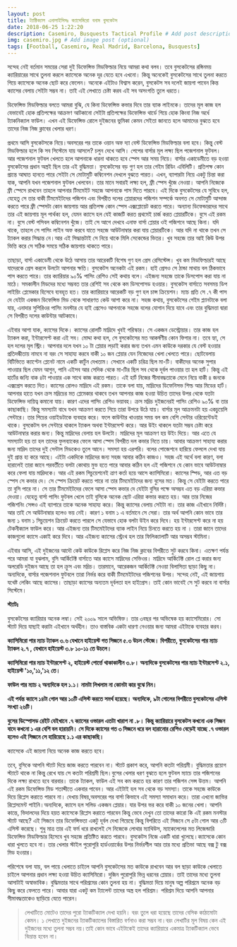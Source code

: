 ```yaml
---
layout: post
title: ট্যাক্টিক্যাল এনালাইসিসঃ ক্যাসেমিরো বনাম বুসকেটস
date: 2018-06-25 1:22:20
description: Casemiro, Busquests Tactical Profile # Add post description (optional)
img: casemiro.jpg # Add image post (optional)
tags: [Football, Casemiro, Real Madrid, Barcelona, Busquests]
---
```


সন্দেহ নেই বর্তমান সময়ের সেরা দুই ডিফেন্সিভ মিডফিল্ডার নিয়ে আমরা কথা বলব। তবে বুসকেটসের রঙ্গিনময় ক্যারিয়ারের সাথে তুলনা করলে ক্যাসেকে অনেক দূর যেতে হবে এখনো। কিন্তু অনেকেই বুসকেটসের সাথে তুলনা করতে গিয়ে ক্যাসেকে অনেক ছোট করে ফেলেন। অনেকে এইটাও বিশ্বাস করেন, বুসকেটস সব দলেই জায়গা পাবেন কিন্ত ক্যাসের বেলায় সেইটা সম্ভব না। তাই এই লেখাতে চেষ্টা করব এই সব অসংগতি তুলে ধরতে।

ডিফেন্সিভ মিডফিল্ডার বলতে আমরা বুঝি, যে কিনা ডিফেন্সিভ কভার দিবে তার ব্যাক লাইনকে। তাদের মূল কাজ হল যেভাবেই হোক প্রতিপক্ষের আক্রমণ আটকানো সেইটা প্রতিপক্ষের ডিফেন্সিভ থার্ডে গিয়ে হোক কিংবা নিজ অর্ধে ট্যাকনিক্যাল ফাউল। এখন এই ডিফেন্সিভ রোলে দুইজনের ভুমিকা কেমন সেইতা জানতে হলে আমাদের বুঝতে হবে তাদের নিজ নিজ ক্লাবের খেলার ধরণ।

প্রথমে আসি বুসকেটসকে নিয়ে।অবসরের পর তাকে ওয়ান অফ দ্যা বেস্ট ডিফেন্সিভ মিডফিল্ডার বলা হবে। কিন্তু বেস্ট মিডফিল্ডার হলে কি সব সিস্টেমে যায় আসলে? চলুন দেখে আসি। পেপের বার্সার মূল লক্ষ্য ছিল পজেশনাল ফুটবল। আর পজেশনাল ফুটবল খেলতে হলে আপনাকে ধারনা থাকতে হবে স্পেস আর সময় নিয়ে। বার্সার একাডেমীতে বড় হওয়া বুসকেটসের প্রধান অস্ত্রই ছিল তার এই বুদ্ধিমত্তা। বুসকেটসের বড় গুণ হল তার গেইম রিডিং এবিলিটি। প্রতিপক্ষ কোন প্রান্তে আঘাত হানতে পারে সেইটা সে মোটামুটি কম্বিনেশন দেখলে বুঝতে পারত। এখন, ব্যাপারটা নিয়ে একটু চিন্তা করা যাক, আপনি যখন পজেশনাল ফুটবল খেলবেন। তার মানে সবারই লক্ষ্য হল, ফ্রী স্পেস খুঁজে নেওয়া। আপনি নিজেকে ফ্রী স্পেসে রাখবেন তাহলে আপনার টিমমেইট সহজে আপনাকে পাস দিতে পারবে। এই দিকে বুসকেটসের যে সুবিধে হল, যেহেতু সে তার বাকী টিমমেইটদের পজিশন এবং বিপরীত দলের প্লেয়ারদের পজিশন সম্পর্কে অবগত সে মোটামুটি আন্দাজ করতে পারে ফ্রী স্পেসটা কোন জায়গায় আর প্রতিপক্ষ কোন স্পেস এক্সপ্লোয়েট করতে পারে। অন্যান্য ডিফেন্ডারদের সাথে তার এই জায়গায় মূল পার্থক্য হল, যেমন ক্যাসে হল যেই কাজটি করত প্রথমেই চার্জ করত প্লেয়ারটিকে। বুসে এই রকম না। বুসে বেস্ট পসিবল কম্বিনেশন খুঁজে। তাই সে আগে দেখবে এনাফ বার্সা প্লেয়ার ওই পজিশনে আছে কিনা। যদি থাকে, তাহলে সে পাসিং লাইন অফ করবে যাতে সহজে আউটনাম্বার করা যায় প্লেয়ারটিকে। আর যদি না থাকে তখন সে ট্যাকল করার সিদ্ধান্ত নে।আর এই সিদ্ধান্তটাই সে নিয়ে থাকে মিলি সেকেন্ডের ভিতর।
খুব সহজে তার আই কিউ উপর ভিত্তি করে সে সঠিক সময়ে সঠিক জায়গায় থাকতে পারে।

তাছাড়া, বার্সা একাডেমী থেকে উঠে আসায় তার আরেকটি বিশেষ গুণ হল প্রেস রেসিস্টেন্স। খুব কম মিডফিল্ডারই আছে যাদেরকে প্রেস করলে উলটো আপনার ক্ষতি। বুসকেটস অনেকটা এই রকম। হাই প্রেসও সে ঠান্ডা মাথায় বল ঠিকভাবে পাস করতে পারে। তার ক্যারিয়ার ৯০% পাসিং রেশিও সেই কথায় বলে। এইজন্য সহজে তাকে ডিসপোস করা যায় না মাঠে। সমকালীন মিডদের মধ্যে সম্ভবত তার রেশিই সব থেকে কম ডিসপোসড হওয়ার। বুসকেটস বার্সাতে সবসময় ডিপ লাইয়িং প্লেমেকার হিসেবে ব্যবহৃত হত। তার ক্যারিয়ারে আরেকটি বড় গুণ হল চান্স ক্রিয়েশন। ম্যাচ প্রতি সে .৭ কী পাস দে যেইটা একজন ডিফেন্সিভ মিড থেকে সাধারণত কেউ আশা করে না। সহজ কথায়, বুসকেটসের গেইম প্ল্যানটাকে বলা যায়, এনাদার সুপিরিওর পাসিং মনস্টার যে হাই প্রেসেও আপনাকে সহজে বলের যোগান দিয়ে যাবে এবং তার বুদ্ধিমত্তা দ্বারা সে বিপরীত দলের কাউন্টার আটকাবে।

এইবার আশা যাক, ক্যাসের দিকে। ক্যাসের রোলটি মাদ্রিদে খুবই পরিস্কার। সে একজন ডেস্ট্রোয়ার। তার কাজ হল ট্যাকল করা, ইন্টারসেপ্ট করা এই সব। মোদ্দা কথা হল, সে বুসকেটসের মত আকর্ষণীয় কোন ফিগার না। তবে হ্যা, সে হল দলের মূল স্ট্রিং। আপনার দলে যখন ১০ টা প্লেয়ার লড়াই করার জন্য তখন এমন কাউকে দরকার যে বেস্ট হওয়ার প্রতিদন্ধীতায় নামবে না বরং সে সাহায্য করবে বাকী ১০ জন প্লেয়ার যেন নিজেদের খেলা খেলতে পারে। ছোটবেলায় বিটিভিতে ক্যাপ্টেন প্লেনেট নামে একটি কার্টুন দেখতাম। সেখানে একটি চরিত্র ছিল মা-টি। বাকীদের অনেক সুপার পাওয়ার ছিল যেমন আগুন, পানি এইসব আর সেদিক থেকে মা-টির ছিল সব থেকে দূর্বল পাওয়ার তা হল হার্ট। কিন্তু এই হার্টের জন্যি বাক ৪টা পাওয়ার এক সাথে কাজ করতে পারত। এই হার্ট নিজের সীমাবদ্ধতাকে মেনে নিয়ে বাকী ৪ জনকে এক্সপ্রেস করতে দিত। ক্যাসের রোলও মাদ্রিদে এই রকম। তাকে বলা যায়, মাদ্রিদের ডিফেনিসভ শিল্ড আর মিডের হার্ট। আপনার হাতে যখন ক্রস মদ্রিচের মত প্লেমেকার থাকবে তখন আপনার কাজ হওয়া উচিত তাদের উপর থেকে যতটা ডিফেন্সিভ দায়িত্ব কমানো যায়। কারণ এদের পাসিং রেশিও ভয়াবহ। ক্রস মদ্রিচ দুইজনেরই পাসিং রেশিও ৯০% বা তার কাছাকাছি। কিন্তু সমস্যাটা বাধে যখন আক্রমণ করতে গিয়ে তারা উপরে উঠে যায়। বার্সার মূল আক্রমনটা হয় একচুয়েলি সেন্টারে। তার পিচের ওয়াইডটাকে ব্যবহার করে। ফলে কাউন্টার খাওয়ার সময় বল কম বেশি সেন্টার ওরিয়েন্টেডই থাকে। বুসকেটস বল সেন্টারে থাকলে ট্যাকল অথবা ইন্টারসেপ্ট করে। আর উইং থাকলে যতটা সম্ভব চেষ্টা করে আউটনাম্বার করার জন্য। কিন্তু মাদ্রিদের বেলায় হল উলটো। মাদ্রিদের মূল আক্রমণ হয় উইং দিয়ে। আর এতে যে সমস্যাটা হয় তা হল তাদের ফুলব্যাকের ফেলে আসা স্পেস বিপরীত দল কভার নিতে চায়। আবার আক্রমণ সাহায্য করার জন্য মাদ্রিদ তাদের দুই সেন্টাল মিডকেও তুলে আনে। সমস্যা হয় এরপরি। বলের পোজেশনে হারিয়ে ফেললে দেখা যায় দুই প্রান্ত হা করে আছে। এইটা একদিকে মাদ্রিদের জন্য সহজ আবার কঠিন কাজও। সহজ এই অর্থে বলা কারণ, বলা হারালেই তারা জানে পরবর্তীতে বলটা কোথায় মুভ হতে পারে আবার কঠিন হল এই পজিশনে যে কোন ভাবে আউটনাম্বার করে ফেলা যায় মাদ্রিদকে। আর এই রকম সিচুয়েশনেই ত্রাণ কর্তা হয়ে আসে ক্যাসিমিরো। ক্যাসের স্পিড, আর এত বড় স্পেস সে কভার দে। সে স্পেস ক্রিয়েট করতে পারে না তার টিমমেইটদের জন্য বুসের মত। কিন্তু সে যেইটা করতে পারে তা বুসি পারে না। সে তার টিমমেইটদের ফেলে আসা স্পেস কভার দে যেইটা বুসির পক্ষে অসম্ভব এত বড় এরিয়া কভার দেওয়া। যেহেতু বার্সা পাসিং ফুটবল খেলে তাই বুসিকে অনেক ছোট এরিয়া কভার করতে হয়। আর তার নিজের পজিশনিং সেন্সও এই ব্যাপারে তাকে অনেক সাহায্য করে। কিন্তু ক্যাসের বেলায় সেইটা না। তার কাজ এইখানে নির্দিষ্ট। আর তাই সে আউটনাম্বার হলেও ভয় নেই। কারণ ১ বনাম ১ এ বর্তমানে সে সেরা। তার অর্থ আপনি কোন ভাবে তার জন্য ১ বনাম ১ সিচুয়েশন ক্রিয়েট করতে পারলে সে যেভাবে হোক বলটা উইন করে দিবে। হয় ইন্টারসেপ্ট করে না হয় টেকনীক্যাল ফাউল করে। আর এইজন্য তার টিমমেইটদের ব্যাক লাইন নিয়ে চিনতে করতে হয় না । তারা জানে তাদের কাজগুলো ক্যাসে একাই করে দিবে। আর এইজন্য ক্যাসের স্ট্রেংথ হল তার ফিলিক্যালাটি আর অসম্ভব স্টামিনা।

এইবার আসি, এই দুইজনের আদৌ কেউ কাউকে রিপ্লেস করে নিজ নিজ ক্লাবের বিপরীতে সুট করবে কিনা। এতক্ষণ পর্যন্ত পরে আমরা যা বুঝলাম, বুসি আর্কিটেক্ট বার্সাতে আর ক্যাসে মাদ্রিদের সেভিওর। মাদ্রিদে আর্কিটেক্ট রোল প্লে করার জন্য অলরেডি দুইজন আছে তা হল ক্রুস এবং মদ্রিচ। তারমানে, আরেকজন আর্কিটেক্ট নেওয়া বিলাসিতা ছাড়া কিছু না। অন্যদিকে, বার্সার পজেশনাল ফুটবলে তারা নির্ভর করে বাকী টিমমেইটদের পজিশনের উপর। সন্দেহ নেই, এই জায়গায় যথেষ্ট লেকিং আছে ক্যাসের। তাছাড়া ক্যাসের অন্যতম দূর্বলতা হল হাইপ্রেস। তাই কোন ভাবেই সে সুট করবে না বার্সার সিস্টেমে।

**স্ট্যাটঃ**

বুসকেটসের ক্যারিয়ার অনেক লম্বা। সেই ২০০৯ সালে অভিষিক্ত। তার ৩বছর পর অভিষেক হয় ক্যাসেমিরোর। সো স্ট্যাট দিয়ে যাছাই করাটা এইখানে অর্থহীন। তাও বাস্তবিক একটা ধারণা নেওয়ার জন্য আমরা এইটাকে ব্যবহার করব।

**ক্যাসিমিরো পার ম্যাচ ট্যাকল ৩.৬ যেখানে হাইয়েস্ট গত সিজনে ৫.৩ উচল স্টেজে। বিপরীতে, বুসকেটসের পার ম্যাচ ট্যাকল ২.৭ , যেখানে হাইয়েস্ট ৩.৮ ১০-১১ তে উচলে।**

**ক্যাসিমিরো পার ম্যাচ ইন্টারসেপ্ট ২, হাইয়েস্ট পোর্ত্তে থাকাকালীন ৩.৮। অন্যদিকে বুসকেটসের পার ম্যাচ ইন্টারসেপ্ট ২.১, হাইয়েস্ট '১০,'১১,'১২ তে।**

**ফাউল পার ম্যাচ ২ অন্যদিকে হল ১.১। নামটা লিখলাম না কোনটা কার বুঝে নিন।**

**এই পর্যন্ত ক্যাসে ১৪টা গোল আর ১০টি এসিস্ট করতে সমর্থ হয়েছে। অন্যদিকে, ৯টা গোলের বিপরীতে বুসকেটসের এসিস্ট সংখ্যা ২৬টি।**

**বুসের ডিস্পোসড রেইট যেইখানে .৭ ক্যাসের ওভারল এতটা খারাপ না .৮। কিন্তু ক্যারিয়ারে বুসকেটস কখনো এক সিজন বাদে কখনো ১ এর বেশি বল হারায়নি। সে দিকে ক্যাসের গত ৩ সিজনে ধরে বল হারানোর রেশিও বেড়েই যাচ্ছে .৭ ওভারল হলেও এই সিজনে সে হারিয়েছে ১.১ এর কাছাকছি।**

ক্যাসেকে এই জায়গা নিয়ে অনেক কাজ করতে হবে।

তবে, বুসিকে আপনি স্ট্যাট দিয়ে জাজ করতে পারবেন না। স্ট্যাট প্রকাশ করে, আপনি কতটা পরিশ্রমী। বুদ্ধিমত্তার প্রয়োগ স্ট্যাটে থাকে না কিন্তু রেখে যায় সে কতটা পরিশ্রমী ছিল।বুসের খেলার ধরণ বুঝতে হলে ফুটবল ম্যাচে তার পজিশনের দিকে লক্ষ্য রাখতে হবে বারবার। তাকে ট্যাকল, ফাউল এই সব কম করতে হয় কারণ তার পজিশন সেন্স উত্তম। আপনি এই রকম ডিফেন্সিভ মিড শতাব্দীতে একবার পাবেন। আর এইটাই হল সব থেকে বড় সমস্যা। তাকে সহজে কাউকে দিয়ে রিপ্লেস করাতে পারবে না। দেখায় বিষয়,অবসরের পর বার্সা কিভাবে এই সমস্যা সমাধান করে। তারা এখনো জাভির রিপ্লেসমেন্ট পাইনি।অন্যদিকে, ক্যাসে হল সলিড একজন প্লেয়ার। যার উপর ভর করে বাকী ১০ জনের খেলা। আপনি কান্তে, ভিদালদের দিয়ে হয়ত ক্যাসেকে রিপ্লেস করাতে পারবেন কিন্তু ভেবে দেখুন তো তাদের কারো কি এই রকম মনস্টার স্ট্যাট আছে? এই সিজনে তার ডিফেন্সিভতা একটু দূর্বল দেখা গিয়েছে কিন্তু বিপরিতে এই সিজনে সে ৫টা গোল আর ৩টি এসিস্ট করেছে। শুধু মাত্র তার এই ফর্ম ধরে রাখলেই সে নিজেকে লোথার ম্যাথিউস, ম্যাকেলেলের মত লিজেন্ডারি ডিফেন্সিভ মিডফিল্ডার হিসেবে খুব সহজে প্রতিষ্টিত করতে পারবে। বুসকেটস নিজে একটি ধারা খুলেছে।ক্যাসেকে কোন ধারা খুলতে হবে না। তার খেলার স্টাইল পুরোপুরি হার্ডওয়ার্কের উপর নির্ভরশীল আর তার মধ্যে প্রতিভা আছে বক্স টু বক্স মিড হওয়ার।

পরিশেষে বলা যায়, বল পায়ে খেলাতে চাইলে আপনি বুসকেটসের মত কাউকে রাখবেন আর বল ছাড়া কাউকে খেলাতে চাইলে আপনার প্রধান লক্ষ্য হওয়া উচিত ক্যাসিমিরো। দুজিন পুরোপুরি ভিন্ন ধরনের প্লেয়ার। তাই তাদের মধ্যে তুলনা আসাটাই অস্বাভাবিক। বুদ্ধিমত্তার সাথে পরিশ্রমের কোন তুলনা হয় না। বুদ্ধিমত্তা দিয়ে মানুষ অল্প পরিশ্রমে অনেক বড় কিছু করে ফেলতে পারে। আবার যারা একটু কম ট্যালেন্ট তাদের অস্ত্র হল পরিশ্রম। পরিশ্রম দিয়ে আপনি আপনার সীমাবদ্ধতাকেও ছাড়িয়ে যেতে পারেন।


>লেখাটিতে মোটেও তাদের পুরো ট্যাকটিক্যাল দেখা হয়নি। বরং তুলে ধরা হয়েছে তাদের বেসিক কাঠামোটা কেমন। ১ লেখাতে দুইজনের ট্যাকটিক্যালের বিস্তারিত বর্ণনাও করা সম্ভব না।বরং লেখাটির মূল বিষয় কেন এই দুইজনের মধ্যে তুলনা সম্ভব নয়।তাই কোন ভাবে এইটাকেই তাদের ক্যারিয়ারে একমাত্র ট্যাকটিক্যাল ভেবে বিভ্রান্ত হবেন না।
